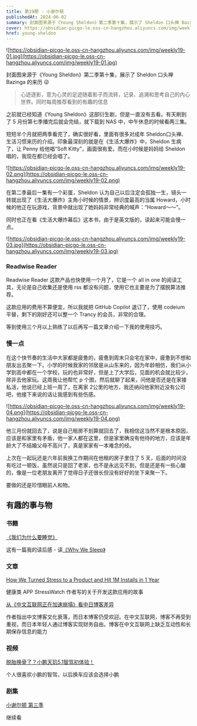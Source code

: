 ```yaml
---
title: 第19期 - 小谢尔顿
publishedAt: 2024-06-02
summary: 封面图来源于《Young Sheldon》第二季第十集，展示了 Sheldon 口头禅 Bazinga 的来历 😜
cover: https://obsidian-picgo-le.oss-cn-hangzhou.aliyuncs.com/img/weekly19-01.jpg
href: young-sheldon
---
```


![https://obsidian-picgo-le.oss-cn-hangzhou.aliyuncs.com/img/weekly19-01.jpg](https://obsidian-picgo-le.oss-cn-hangzhou.aliyuncs.com/img/weekly19-01.jpg)

封面图来源于《Young Sheldon》第二季第十集，展示了 Sheldon 口头禅 Bazinga 的来历 😜

> 心迹逐影，意为心灵的足迹随着影子而流转，记录、追溯和思考自己的内心世界。同时每周推荐看到的有趣的信息
> 

之前就已经知道《Young Sheldon》这部衍生剧，但是一直没有去看。有天刷到了 5 月份第七季播完后就会完结，就下载到 NAS 中，中午休息的时候看两三集。

短短半个月就把两季看完了，确实很好看，里面有很多对成年 Sheldon口头禅、生活习惯来历的介绍。印象最深刻的就是在《生活大爆炸》中，Sheldon 生病了，让 Penny 给他唱“Soft Kitty”，画面很有爱。而在小时候是妈妈给 Sheldon 唱的，我现在都已经会唱了。

![https://obsidian-picgo-le.oss-cn-hangzhou.aliyuncs.com/img/weekly19-02.png](https://obsidian-picgo-le.oss-cn-hangzhou.aliyuncs.com/img/weekly19-02.png)

在第二季最后一集有一个彩蛋，Sheldon 认为自己以后注定会孤独一生，镜头一转就出现了《生活大爆炸》主角小时候的情景，辨识度最高的当属 Howard，小时候的他正在玩游戏，背景中就出现了她妈妈非常经典的喊声：“Howard～～”。

同时也正在看《生活大爆炸幕后》这本书，由于是英文版的，读起来可能会慢一点。

![https://obsidian-picgo-le.oss-cn-hangzhou.aliyuncs.com/img/weekly19-03.jpg](https://obsidian-picgo-le.oss-cn-hangzhou.aliyuncs.com/img/weekly19-03.jpg)

### Readwise Reader

Readwise Reader 这款产品也快使用一个月了，它是一个 all in one 的阅读工具，无论是自己收集还是使用 rss 都没有问题，使用它也主要是为了摆脱算法推荐。

这款应用的费用不算便宜，所以我就把 GitHub Copilot 退订了，使用 codeium 平替，剩下的刚好还可以整一个 Trancy 的会员，非常的合理。

等到使用三个月以上熟练了以后再写一篇文章介绍一下我的使用技巧。

### 慢一点

在这个快节奏的生活中大家都是疲惫的，疲惫到周末只会宅在家中，疲惫到不想和朋友出去聚一下。小学的时候我家的邻居是从山东来的，因为年龄相仿，我们从小学到高中都在一个学校，玩的也非常好，但是上了大学后，见面的机会就比较少，除非去他家玩。这周我让他帮忙 p 个图，然后就聊了起来，问他是否还是在家接私活，他说已经上班一周了，在离家 2公里的地方，我还纳闷他家附近没有公司吧，他接下来说的话让我感到有些伤感。

![https://obsidian-picgo-le.oss-cn-hangzhou.aliyuncs.com/img/weekly19-04.png](https://obsidian-picgo-le.oss-cn-hangzhou.aliyuncs.com/img/weekly19-04.png)

他三月份就回去了，说是自己租房不划算就回去了，我相信这当然不是根本原因，应该是和家里有矛盾，他一家人都在这里，但是家里确没有他待的地方，应该是年龄大了不结婚父母不高兴了，真是家家有一本难念的经。

上次在一起玩还是六年前我换工作期间在他租的房子里住了 5 天，后面的时间没有吃过一顿饭，虽然说只是回了老家，也不是永远见不到，但是还是有一些心酸的，像是一位老朋友离开了觉得日子还很长但没有好好的坐下来聚一下。

要做的还是珍惜眼前人和物。

## **有趣的事与物**

### **书籍**

[《我们为什么要睡觉》](https://book.douban.com/subject/35332778/)

这有一篇我的读后感 - 读[《Why We Sleep》](https://xiaole.site/read-why-we-sleep)

### **文章**

[How We Turned Stress to a Product and Hit 1M Installs in 1 Year](https://medium.com/@xalex/how-we-turned-stress-to-a-product-and-hit-1m-installs-in-1-year-62c3236e1579)

健康类 APP StressWatch 作者写的关于开发这款应用的故事

[从《中文互联网正在加速崩塌》看中日博客差异](https://song.al/DifferencesCNandJPblogs)

作者指出中文博客文化衰落，而日本博客仍受欢迎。在中文互联网，博客不再受到重视，而日本年轻人通过博客实现财务自由。博客在中文互联网上缺乏互动性和长期保存信息的能力

### **视频**

[脱胎换骨了？小鹏天玑5.1智驾初体验！](https://www.bilibili.com/video/BV1iM4m1k7TD/?vd_source=4108c5858bd99f48bc7563ebe02e9369)

个人很喜欢小鹏的智驾，以后换车应该会选择小鹏

### **剧集**

[小谢尔顿 第三季](https://movie.douban.com/subject/30467485/)

继续看

